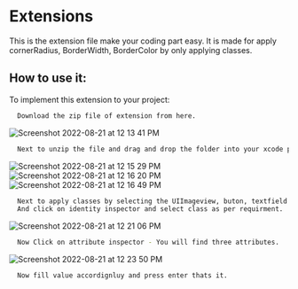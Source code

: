 
# Extensions

This is the extension file make your coding part easy. It is made for apply cornerRadius, BorderWidth, BorderColor by only applying classes.


## How to use it:

To implement this extension to your project: 

```bash
  Download the zip file of extension from here.
```  
  ![Screenshot 2022-08-21 at 12 13 41 PM](https://user-images.githubusercontent.com/97300474/185779274-771598de-5ae2-4ce0-b14e-0afc07d6d39f.png)

```bash
  Next to unzip the file and drag and drop the folder into your xcode project.
```
  ![Screenshot 2022-08-21 at 12 15 29 PM](https://user-images.githubusercontent.com/97300474/185779285-d2420bd6-cba9-44ce-9d8a-4fd7a627ec11.png)
  ![Screenshot 2022-08-21 at 12 16 20 PM](https://user-images.githubusercontent.com/97300474/185779292-546ed868-c283-417d-bfbf-33f63159c525.png)
  ![Screenshot 2022-08-21 at 12 16 49 PM](https://user-images.githubusercontent.com/97300474/185779298-ffb3fd89-27d9-4819-813a-04ea75dac95d.png)

```bash
  Next to apply classes by selecting the UIImageview, buton, textfield or label 
  And click on identity inspector and select class as per requirment.
```
  
  ![Screenshot 2022-08-21 at 12 21 06 PM](https://user-images.githubusercontent.com/97300474/185779410-62124a88-ddea-4f84-94d2-1cba176e103c.png)

```bash
  Now Click on attribute inspector - You will find three attributes.
```
  
  ![Screenshot 2022-08-21 at 12 23 50 PM](https://user-images.githubusercontent.com/97300474/185779466-5e05aee9-d511-472d-b48f-751c501e28a1.png)

```bash
  Now fill value accordignluy and press enter thats it.
```


